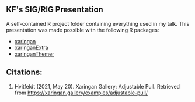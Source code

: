 ## KF's SIG/RIG Presentation

A self-contained R project folder containing everything used in my talk. This presentation was made possible with the following R packages:

- [xaringan](https://github.com/yihui/xaringan)
- [xaringanExtra](https://pkg.garrickadenbuie.com/xaringanExtra/#/)
- [xaringanThemer](https://www.garrickadenbuie.com/project/xaringanextra/)

## Citations:

1. Hvitfeldt (2021, May 20). Xaringan Gallery: Adjustable Pull. Retrieved from https://xaringan.gallery/examples/adjustable-pull/
